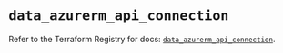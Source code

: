 # `data_azurerm_api_connection`

Refer to the Terraform Registry for docs: [`data_azurerm_api_connection`](https://registry.terraform.io/providers/hashicorp/azurerm/4.51.0/docs/data-sources/api_connection).
